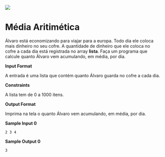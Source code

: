 ![](https://i.imgur.com/xG74tOh.png)

# Média Aritimética

Álvaro está economizando para viajar para a europa. Todo dia ele coloca mais dinheiro no seu cofre. A quantidade de dinheiro que ele coloca no cofre a cada dia está registrada no array **lista**. Faça um programa que calcule quanto Álvaro vem acumulando, em média, por dia.

__Input Format__

A entrada é uma lista que contém quanto Álvaro guarda no cofre a cada dia.

__Constraints__

A lista tem de 0 a 1000 itens.

__Output Format__

Imprima na tela o quanto Álvaro vem acumulando, em média, por dia.

__Sample Input 0__

```
2 3 4
```

__Sample Output 0__

```
3
```
